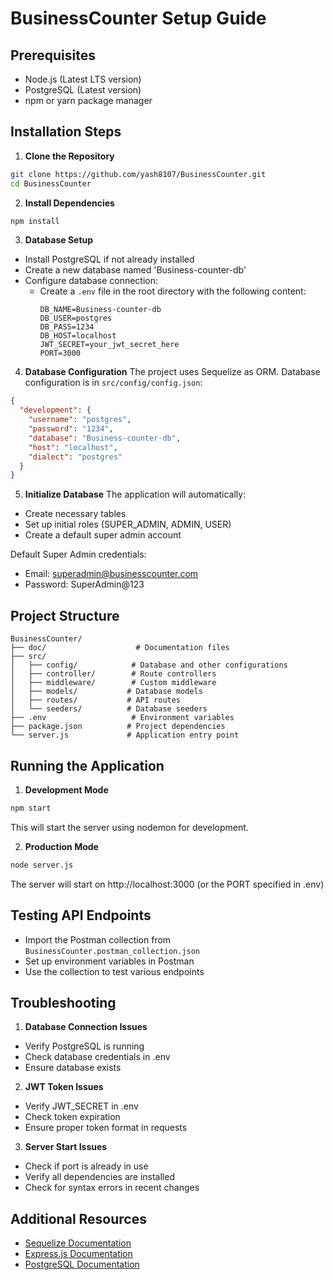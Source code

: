# BusinessCounter Setup Guide

## Prerequisites
- Node.js (Latest LTS version)
- PostgreSQL (Latest version)
- npm or yarn package manager

## Installation Steps

1. **Clone the Repository**
```bash
git clone https://github.com/yash8107/BusinessCounter.git
cd BusinessCounter
```

2. **Install Dependencies**
```bash
npm install
```

3. **Database Setup**
- Install PostgreSQL if not already installed
- Create a new database named 'Business-counter-db'
- Configure database connection:
  - Create a `.env` file in the root directory with the following content:
    ```env
    DB_NAME=Business-counter-db
    DB_USER=postgres
    DB_PASS=1234
    DB_HOST=localhost
    JWT_SECRET=your_jwt_secret_here
    PORT=3000
    ```

4. **Database Configuration**
The project uses Sequelize as ORM. Database configuration is in `src/config/config.json`:
```json
{
  "development": {
    "username": "postgres",
    "password": "1234",
    "database": "Business-counter-db",
    "host": "localhost",
    "dialect": "postgres"
  }
}
```

5. **Initialize Database**
The application will automatically:
- Create necessary tables
- Set up initial roles (SUPER_ADMIN, ADMIN, USER)
- Create a default super admin account

Default Super Admin credentials:
- Email: superadmin@businesscounter.com
- Password: SuperAdmin@123

## Project Structure
```
BusinessCounter/
├── doc/                    # Documentation files
├── src/
│   ├── config/            # Database and other configurations
│   ├── controller/        # Route controllers
│   ├── middleware/        # Custom middleware
│   ├── models/           # Database models
│   ├── routes/           # API routes
│   └── seeders/          # Database seeders
├── .env                   # Environment variables
├── package.json          # Project dependencies
└── server.js             # Application entry point
```

## Running the Application

1. **Development Mode**
```bash
npm start
```
This will start the server using nodemon for development.

2. **Production Mode**
```bash
node server.js
```

The server will start on http://localhost:3000 (or the PORT specified in .env)

## Testing API Endpoints
- Import the Postman collection from `BusinessCounter.postman_collection.json`
- Set up environment variables in Postman
- Use the collection to test various endpoints

## Troubleshooting

1. **Database Connection Issues**
- Verify PostgreSQL is running
- Check database credentials in .env
- Ensure database exists

2. **JWT Token Issues**
- Verify JWT_SECRET in .env
- Check token expiration
- Ensure proper token format in requests

3. **Server Start Issues**
- Check if port is already in use
- Verify all dependencies are installed
- Check for syntax errors in recent changes

## Additional Resources
- [Sequelize Documentation](https://sequelize.org/docs/v6/)
- [Express.js Documentation](https://expressjs.com/)
- [PostgreSQL Documentation](https://www.postgresql.org/docs/)
